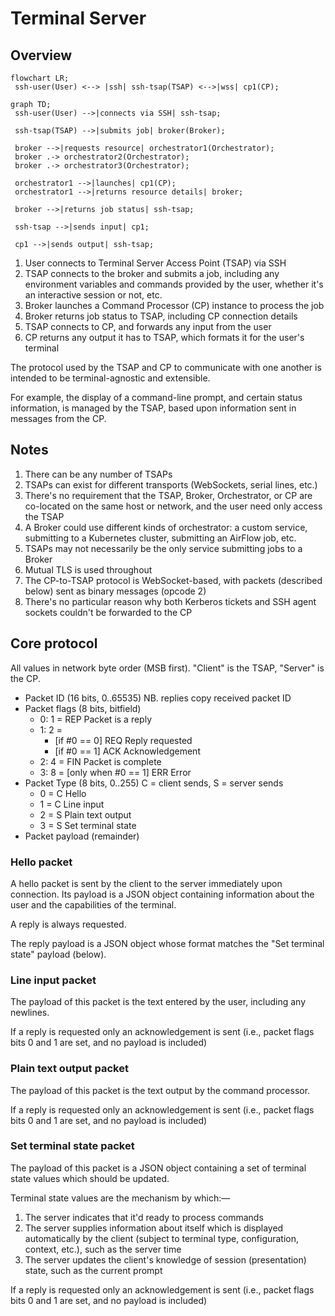 # Terminal Server

## Overview

```mermaid
flowchart LR;
 ssh-user(User) <--> |ssh| ssh-tsap(TSAP) <-->|wss| cp1(CP);

```

```mermaid
graph TD;
 ssh-user(User) -->|connects via SSH| ssh-tsap;

 ssh-tsap(TSAP) -->|submits job| broker(Broker);

 broker -->|requests resource| orchestrator1(Orchestrator);
 broker .-> orchestrator2(Orchestrator);
 broker .-> orchestrator3(Orchestrator);

 orchestrator1 -->|launches| cp1(CP);
 orchestrator1 -->|returns resource details| broker;

 broker -->|returns job status| ssh-tsap;

 ssh-tsap -->|sends input| cp1;

 cp1 -->|sends output| ssh-tsap;
```

1. User connects to Terminal Server Access Point (TSAP) via SSH
2. TSAP connects to the broker and submits a job, including any environment variables and commands provided by the user, whether it's an interactive session or not, etc.
3. Broker launches a Command Processor (CP) instance to process the job
4. Broker returns job status to TSAP, including CP connection details
5. TSAP connects to CP, and forwards any input from the user
6. CP returns any output it has to TSAP, which formats it for the user's terminal

The protocol used by the TSAP and CP to communicate with one another is intended to be terminal-agnostic and extensible.

For example, the display of a command-line prompt, and certain status information, is managed by the TSAP, based upon information sent in messages from the CP.

## Notes

1. There can be any number of TSAPs
2. TSAPs can exist for different transports (WebSockets, serial lines, etc.)
3. There's no requirement that the TSAP, Broker, Orchestrator, or CP are co-located on the same host or network, and the user need only access the TSAP
4. A Broker could use different kinds of orchestrator: a custom service, submitting to a Kubernetes cluster, submitting an AirFlow job, etc.
5. TSAPs may not necessarily be the only service submitting jobs to a Broker
6. Mutual TLS is used throughout
7. The CP-to-TSAP protocol is WebSocket-based, with packets (described below) sent as binary messages (opcode 2)
8. There's no particular reason why both Kerberos tickets and SSH agent sockets couldn't be forwarded to the CP

## Core protocol

All values in network byte order (MSB first). "Client" is the TSAP, "Server" is the CP.

* Packet ID (16 bits, 0..65535) NB. replies copy received packet ID
* Packet flags (8 bits, bitfield)
	* 0: 1 = REP Packet is a reply
	* 1: 2 =
		* [if #0 == 0] REQ Reply requested
		* [if #0 == 1] ACK Acknowledgement
	* 2: 4 = FIN Packet is complete
	* 3: 8 = [only when #0 == 1] ERR Error
* Packet Type (8 bits, 0..255) C = client sends, S = server sends
	* 0 = C  Hello
	* 1 = C  Line input
	* 2 =  S Plain text output
	* 3 =  S Set terminal state
* Packet payload (remainder)

### Hello packet

A hello packet is sent by the client to the server immediately upon connection. Its payload is a JSON object containing information about the user and the capabilities of the terminal.

A reply is always requested.

The reply payload is a JSON object whose format matches the "Set terminal state" payload (below).

### Line input packet

The payload of this packet is the text entered by the user, including any newlines.

If a reply is requested only an acknowledgement is sent (i.e., packet flags bits 0 and 1 are set, and no payload is included)

### Plain text output packet

The payload of this packet is the text output by the command processor. 

If a reply is requested only an acknowledgement is sent (i.e., packet flags bits 0 and 1 are set, and no payload is included)

### Set terminal state packet

The payload of this packet is a JSON object containing a set of terminal state values which should be updated.

Terminal state values are the mechanism by which:—

1. The server indicates that it'd ready to process commands
2. The server supplies information about itself which is displayed automatically by the client (subject to terminal type, configuration, context, etc.), such as the server time
3. The server updates the client's knowledge of session (presentation) state, such as the current prompt

If a reply is requested only an acknowledgement is sent (i.e., packet flags bits 0 and 1 are set, and no payload is included)
